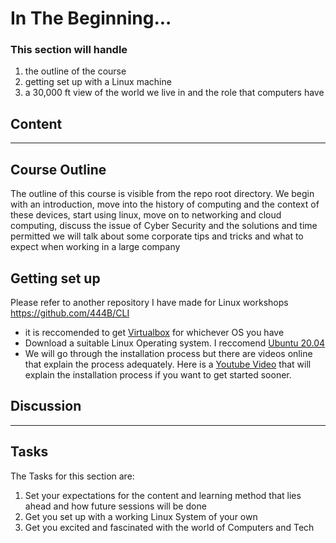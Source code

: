 # In The Beginning...
### This section will handle  
1. the outline of the course  
2. getting set up with a Linux machine  
3. a 30,000 ft view of the world we live in and the role that computers have  

## Content  
___
## Course Outline  
The outline of this course is visible from the repo root directory.   We begin with an introduction, move into the history of computing and the context of these devices, start using linux, move on to networking and cloud computing, discuss the issue of Cyber Security and the solutions and time permitted we will talk about some corporate tips and tricks and what to expect when working in a large company  

## Getting set up
Please refer to another repository I have made for Linux workshops  
https://github.com/444B/CLI  
- it is reccomended to get [Virtualbox](https://www.virtualbox.org/wiki/Downloads) for whichever OS you have  
- Download a suitable Linux Operating system. I reccomend [Ubuntu 20.04](https://releases.ubuntu.com/20.04/)  
- We will go through the installation process but there are videos online that explain the process adequately. Here is a [Youtube Video](https://www.youtube.com/watch?v=S26CKNo4Tgs) that will explain the installation process if you want to get started sooner.

## Discussion

___
## Tasks  
The Tasks for this section are:  
1. Set your expectations for the content and learning method that lies ahead and how future sessions will be done  
2. Get you set up with a working Linux System of your own  
3. Get you excited and fascinated with the world of Computers and Tech

  


